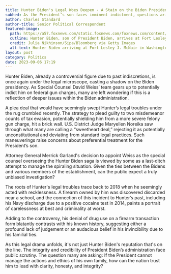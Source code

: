 ```yaml
---
title: Hunter Biden's Legal Woes Deepen - A Stain on the Biden Presidency?
subhed: As the President’s son faces imminent indictment, questions arise about the administration's credibility.
author: Charles Standard
author-title: Senior Political Correspondent
featured-image: 
  path: https://a57.foxnews.com/static.foxnews.com/foxnews.com/content/uploads/2023/06/720/405/Hunter-Biden-Laptop-Lawsuit-Deposition-1.jpg?ve=1&tl=1
  cutline: Hunter Biden, son of President Biden, arrives at Fort Lesley J. McNair in Washington, DC, US, on Sunday, June 25, 2023
  credit: Julia Nikhinson/Sipa/Bloomberg via Getty Images
  alt-text: Hunter Biden arriving at Fort Lesley J. McNair in Washington, DC.
layout: post
category: Politics
date: 2023-09-06 17:19
---
```


Hunter Biden, already a controversial figure due to past indiscretions, is once again under the legal microscope, casting a shadow on the Biden presidency. As Special Counsel David Weiss’ team gears up to potentially indict him on federal gun charges, many are left wondering if this is a reflection of deeper issues within the Biden administration.

A plea deal that would have seemingly swept Hunter’s legal troubles under the rug crumbled recently. The strategy to plead guilty to two misdemeanor counts of tax evasion, potentially shielding him from a more severe felony gun charge, hit a brick wall. U.S. District Judge Maryellen Noreika saw through what many are calling a “sweetheart deal,” rejecting it as potentially unconstitutional and deviating from standard legal practices. Such maneuverings raise concerns about preferential treatment for the President’s son.

Attorney General Merrick Garland's decision to appoint Weiss as the special counsel overseeing the Hunter Biden saga is viewed by some as a last-ditch attempt to manage the spiraling situation. Given the ties between the Bidens and various members of the establishment, can the public expect a truly unbiased investigation?

The roots of Hunter's legal troubles trace back to 2018 when he seemingly acted with recklessness. A firearm owned by him was discovered discarded near a school, and the connection of this incident to Hunter’s past, including his Navy discharge due to a positive cocaine test in 2014, paints a portrait of carelessness at best and criminality at worst.

Adding to the controversy, his denial of drug use on a firearm transaction form blatantly contrasts with his known history, suggesting either a profound lack of judgement or an audacious belief in his invincibility due to his familial ties.

As this legal drama unfolds, it's not just Hunter Biden's reputation that's on the line. The integrity and credibility of President Biden’s administration face public scrutiny. The question many are asking: If the President cannot manage the actions and ethics of his own family, how can the nation trust him to lead with clarity, honesty, and integrity?
